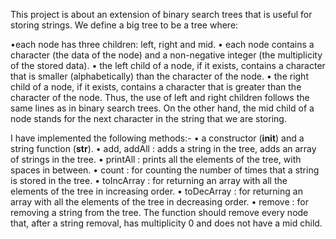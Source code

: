 This project is about an extension of binary search trees that is useful for storing strings.
We define a big tree to be a tree where:

•each node has three children: left, right and mid.
• each node contains a character (the data of the node) and a non-negative integer
(the multiplicity of the stored data).
• the left child of a node, if it exists, contains a character that is smaller
(alphabetically) than the character of the node.
• the right child of a node, if it exists, contains a character that is greater than the
character of the node.
Thus, the use of left and right children follows the same lines as in binary search trees. On
the other hand, the mid child of a node stands for the next character in the string that we
are storing.

I have implemented the following methods:- 
• a constructor (__init__) and a string function (__str__).
• add, addAll : adds a string in the tree, adds an array of strings in the tree.
• printAll : prints all the elements of the tree, with spaces in between.
• count : for counting the number of times that a string is stored in the tree.
• toIncArray : for returning an array with all the elements of the tree in increasing
order.
• toDecArray : for returning an array with all the elements of the tree in decreasing
order. 
• remove : for removing a string from the tree. The function should remove every
node that, after a string removal, has multiplicity 0 and does not have a mid child. 

